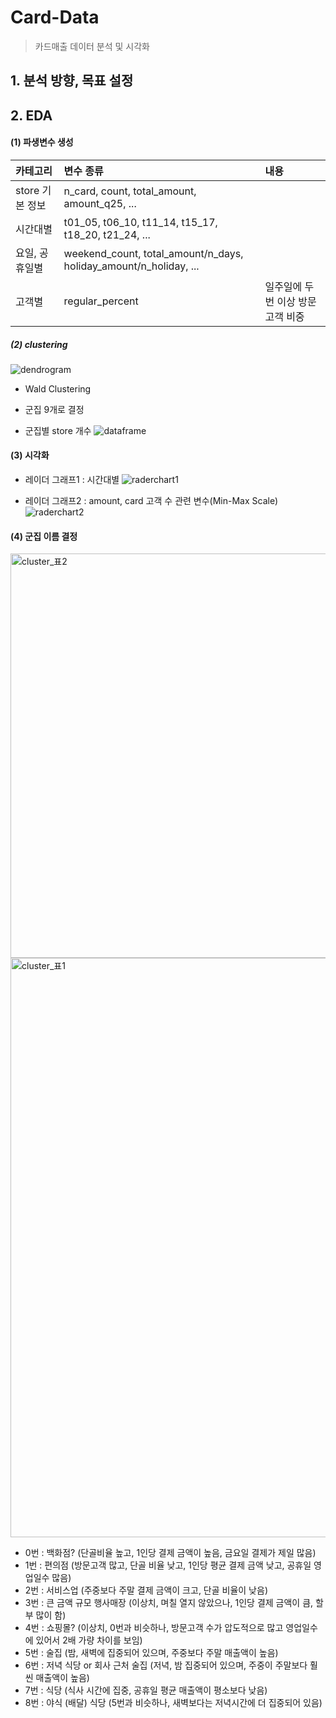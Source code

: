 # Card-Data
> 카드매출 데이터 분석 및 시각화

## 1. 분석 방향, 목표 설정
## 2. EDA
#### (1) 파생변수 생성


|카테고리 | 변수 종류 | 내용 |
|:---|:----|:----|
|store 기본 정보 | n_card, count, total_amount, amount_q25, ... |  |
|시간대별 | t01_05,	t06_10,	t11_14,	t15_17,	t18_20,	t21_24, ...	 |  |
|요일, 공휴일별 | weekend_count, total_amount/n_days, holiday_amount/n_holiday, ... |  |
|고객별 | regular_percent | 일주일에 두번 이상 방문 고객 비중|










##### (2) clustering
![dendrogram](https://user-images.githubusercontent.com/44764167/107139647-40362800-6960-11eb-9b70-93fe40b8aefb.png)

- Wald Clustering
- 군집 9개로 결정

- 군집별 store 개수
![dataframe](https://user-images.githubusercontent.com/44764167/107139646-3f9d9180-6960-11eb-9906-a8f00d773d73.JPG)


#### (3) 시각화
- 레이더 그래프1 : 시간대별
![raderchart1](https://user-images.githubusercontent.com/44764167/107139644-3dd3ce00-6960-11eb-9464-fce9fecdf8d9.png)


- 레이더 그래프2 : amount, card 고객 수 관련 변수(Min-Max Scale)
![raderchart2](https://user-images.githubusercontent.com/44764167/107139645-3f04fb00-6960-11eb-9342-6dd9be6e4f1e.png)



#### (4) 군집 이름 결정
<img width="647" alt="cluster_표2" src="https://user-images.githubusercontent.com/44764167/107140548-17189600-6966-11eb-9444-f94ac8db0778.png">
<img width="927" alt="cluster_표1" src="https://user-images.githubusercontent.com/44764167/107140549-17b12c80-6966-11eb-92bb-730456b9ead9.png">

- 0번 : 백화점? (단골비율 높고, 1인당 결제 금액이 높음, 금요일 결제가 제일 많음)
- 1번 : 편의점 (방문고객 많고, 단골 비율 낮고, 1인당 평균 결제 금액 낮고, 공휴일 영업일수 많음)
- 2번 : 서비스업 (주중보다 주말 결제 금액이 크고, 단골 비율이 낮음)
- 3번 : 큰 금액 규모 행사매장 (이상치, 며칠 열지 않았으나, 1인당 결제 금액이 큼, 할부 많이 함)
- 4번 : 쇼핑몰? (이상치, 0번과 비슷하나, 방문고객 수가 압도적으로 많고 영업일수에 있어서 2배 가량 차이를 보임)
- 5번 : 술집 (밤, 새벽에 집중되어 있으며, 주중보다 주말 매출액이 높음)
- 6번 : 저녁 식당 or 회사 근처 술집 (저녁, 밤 집중되어 있으며, 주중이 주말보다 훨씬 매출액이 높음)
- 7번 : 식당 (식사 시간에 집중, 공휴일 평균 매출액이 평소보다 낮음)
- 8번 : 야식 (배달) 식당 (5번과 비슷하나, 새벽보다는 저녁시간에 더 집중되어 있음)

